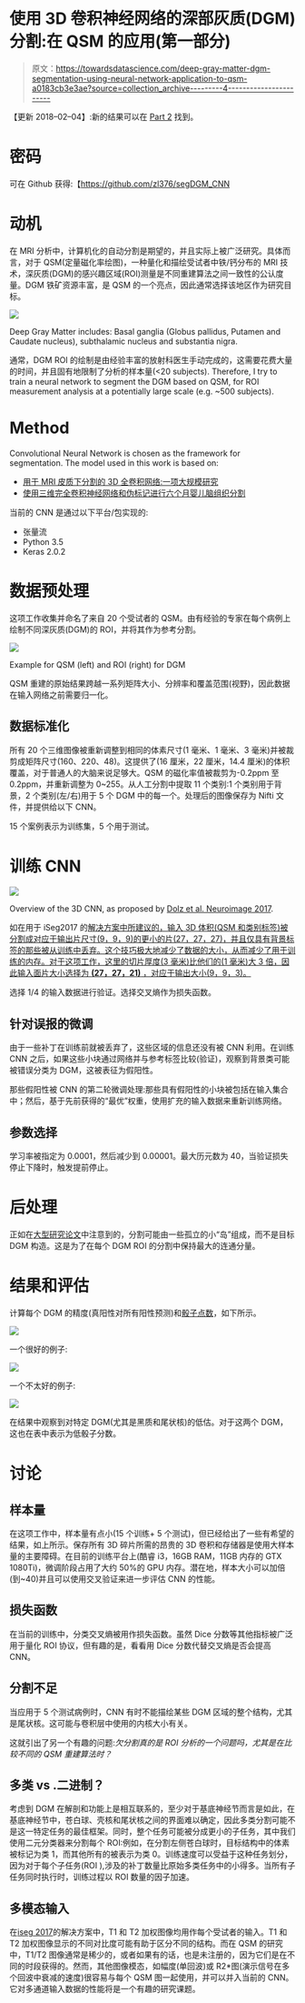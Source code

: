 # 使用 3D 卷积神经网络的深部灰质(DGM)分割:在 QSM 的应用(第一部分)

> 原文：<https://towardsdatascience.com/deep-gray-matter-dgm-segmentation-using-neural-network-application-to-qsm-a0183cb3e3ae?source=collection_archive---------4----------------------->

【更新 2018–02–04】:新的结果可以在 [Part 2](https://medium.com/@zheliu/deep-gray-matter-dgm-segmentation-using-3d-convolutional-neural-network-application-to-qsm-part-83c247416389) 找到。

# 密码

可在 Github 获得:【https://github.com/zl376/segDGM_CNN 

# 动机

在 MRI 分析中，计算机化的自动分割是期望的，并且实际上被广泛研究。具体而言，对于 QSM(定量磁化率绘图)，一种量化和描绘受试者中铁/钙分布的 MRI 技术，深灰质(DGM)的感兴趣区域(ROI)测量是不同重建算法之间一致性的公认度量。DGM 铁矿资源丰富，是 QSM 的一个亮点，因此通常选择该地区作为研究目标。

![](img/e985093d0c8204be0ad044764f4d6dc5.png)

Deep Gray Matter includes: Basal ganglia (Globus pallidus, Putamen and Caudate nucleus), subthalamic nucleus and substantia nigra.

通常，DGM ROI 的绘制是由经验丰富的放射科医生手动完成的，这需要花费大量的时间，并且固有地限制了分析的样本量(<20 subjects). Therefore, I try to train a neural network to segment the DGM based on QSM, for ROI measurement analysis at a potentially large scale (e.g. ~500 subjects).

# Method

Convolutional Neural Network is chosen as the framework for segmentation. The model used in this work is based on:

*   [用于 MRI 皮质下分割的 3D 全卷积网络:一项大规模研究](http://www.sciencedirect.com/science/article/pii/S1053811917303324)
*   [使用三维完全卷积神经网络和伪标记进行六个月婴儿脑组织分割](https://github.com/joseabernal/iSeg2017-nic_vicorob)

当前的 CNN 是通过以下平台/包实现的:

*   张量流
*   Python 3.5
*   Keras 2.0.2

# 数据预处理

这项工作收集并命名了来自 20 个受试者的 QSM。由有经验的专家在每个病例上绘制不同深灰质(DGM)的 ROI，并将其作为参考分割。

![](img/11207a98f3a37e6bb4ba93dca03002a5.png)

Example for QSM (left) and ROI (right) for DGM

QSM 重建的原始结果跨越一系列矩阵大小、分辨率和覆盖范围(视野)，因此数据在输入网络之前需要归一化。

## 数据标准化

所有 20 个三维图像被重新调整到相同的体素尺寸(1 毫米、1 毫米、3 毫米)并被裁剪成矩阵尺寸(160、220、48)。这提供了(16 厘米，22 厘米，14.4 厘米)的体积覆盖，对于普通人的大脑来说足够大。QSM 的磁化率值被裁剪为-0.2ppm 至 0.2ppm，并重新调整为 0~255。从人工分割中提取 11 个类别:1 个类别用于背景，2 个类别(左/右)用于 5 个 DGM 中的每一个。处理后的图像保存为 Nifti 文件，并提供给以下 CNN。

15 个案例表示为训练集，5 个用于测试。

# 训练 CNN

![](img/e2d0cf55be959ebc318e0ac27d2eba1c.png)

Overview of the 3D CNN, as proposed by [Dolz et al. Neuroimage 2017](http://www.sciencedirect.com/science/article/pii/S1053811917303324).

如在用于 iSeg2017 的[解决方案中所建议的，输入 3D 体积(QSM 和类别标签)被分割成对应于输出片尺寸(9，9，9)的更小的片(27，27，27)，并且仅具有背景标签的那些被从训练中丢弃。这个技巧极大地减少了数据的大小，从而减少了用于训练的内存。对于这项工作，这里的切片厚度(3 毫米)比他们的(1 毫米)大 3 倍，因此输入面片大小选择为 **(27，27，21)** ，对应于输出大小(9，9，3)。](https://github.com/joseabernal/iSeg2017-nic_vicorob)

选择 1/4 的输入数据进行验证。选择交叉熵作为损失函数。

## 针对误报的微调

由于一些补丁在训练前就被丢弃了，这些区域的信息还没有被 CNN 利用。在训练 CNN 之后，如果这些小块通过网络并与参考标签比较(验证)，观察到背景类可能被错误分类为 DGM，这被表征为假阳性。

那些假阳性被 CNN 的第二轮微调处理:那些具有假阳性的小块被包括在输入集合中；然后，基于先前获得的“最优”权重，使用扩充的输入数据来重新训练网络。

## 参数选择

学习率被指定为 0.0001，然后减少到 0.00001。最大历元数为 40，当验证损失停止下降时，触发提前停止。

# 后处理

正如在[大型研究论文](http://www.sciencedirect.com/science/article/pii/S1053811917303324)中注意到的，分割可能由一些孤立的小“岛”组成，而不是目标 DGM 构造。这是为了在每个 DGM ROI 的分割中保持最大的连通分量。

# 结果和评估

计算每个 DGM 的精度(真阳性对所有阳性预测)和[骰子点数](https://en.wikipedia.org/wiki/Sørensen–Dice_coefficient)，如下所示。

![](img/dfff8144e4ee4cf606318bfa598a1785.png)

一个很好的例子:

![](img/bb19893a3a17107d6d71b8f7dfda0885.png)

一个不太好的例子:

![](img/c4e3b78d1dd7a076b2d96d2bfa09f157.png)

在结果中观察到对特定 DGM(尤其是黑质和尾状核)的低估。对于这两个 DGM，这也在表中表示为低骰子分数。

# 讨论

## 样本量

在这项工作中，样本量有点小(15 个训练+ 5 个测试)，但已经给出了一些有希望的结果，如上所示。保存所有 3D 碎片所需的昂贵的 3D 卷积和存储器是使用大样本量的主要障碍。在目前的训练平台上(酷睿 i3，16GB RAM，11GB 内存的 GTX 1080Ti)，微调阶段占用了大约 50%的 GPU 内存。潜在地，样本大小可以加倍(到~40)并且可以使用交叉验证来进一步评估 CNN 的性能。

## 损失函数

在当前的训练中，分类交叉熵被用作损失函数。虽然 Dice 分数等其他指标被广泛用于量化 ROI 协议，但有趣的是，看看用 Dice 分数代替交叉熵是否会提高 CNN。

## 分割不足

当应用于 5 个测试病例时，CNN 有时不能描绘某些 DGM 区域的整个结构，尤其是尾状核。这可能与卷积层中使用的内核大小有关。

这就引出了另一个有趣的问题:*欠分割真的是 ROI 分析的一个问题吗，尤其是在比较不同的 QSM 重建算法时？*

## 多类 vs .二进制？

考虑到 DGM 在解剖和功能上是相互联系的，至少对于基底神经节而言是如此，在基底神经节中，苍白球、壳核和尾状核之间的界面难以确定，因此多类分割可能不是这一特定任务的最佳框架。同时，整个任务可能被分成更小的子任务，其中我们使用二元分类器来分割每个 ROI:例如，在分割左侧苍白球时，目标结构中的体素被标记为类 1，而其他所有的被表示为类 0。训练速度可以受益于这种任务划分，因为对于每个子任务(ROI ),涉及的补丁数量比原始多类任务中的小得多。当所有子任务同时执行时，训练过程以 ROI 数量的因子加速。

## 多模态输入

在[iseg 2017](https://github.com/joseabernal/iSeg2017-nic_vicorob)的解决方案中，T1 和 T2 加权图像均用作每个受试者的输入。T1 和 T2 加权图像显示的不同对比度可能有助于区分不同的结构。而在 QSM 的研究中，T1/T2 图像通常是稀少的，或者如果有的话，也是未注册的，因为它们是在不同的时段获得的。然而，其他图像模态，如幅度(单回波)或 R2*图(演示信号在多个回波中衰减的速度)很容易与每个 QSM 图一起使用，并可以并入当前的 CNN。它对多通道输入数据的性能将是一个有趣的研究课题。